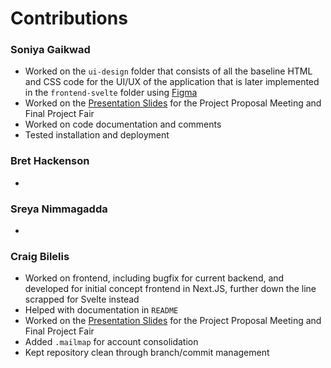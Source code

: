 # Contributions

### Soniya Gaikwad
- Worked on the `ui-design` folder that consists of all the baseline HTML and CSS code for the UI/UX of the application that is later implemented in the `frontend-svelte` folder using [Figma](https://www.figma.com/design/g7HDzd1IFFMkCYCwEtCxLy/Mus(ai)c-UI---COMPSCI520?node-id=2-62&t=3fBB0haAvIVYQVXA-1)
- Worked on the [Presentation Slides](https://docs.google.com/presentation/d/1FeDPJGiS6mcSV5RTQD97QPQPcg_DqkfDDEI-0ZKV8SM/edit?usp=sharing) for the Project Proposal Meeting and Final Project Fair
- Worked on code documentation and comments
- Tested installation and deployment

### Bret Hackenson
-

### Sreya Nimmagadda
-

### Craig Bilelis
- Worked on frontend, including bugfix for current backend, and developed for initial concept frontend in Next.JS, further down the line scrapped for Svelte instead
- Helped with documentation in `README`
- Worked on the [Presentation Slides](https://docs.google.com/presentation/d/1FeDPJGiS6mcSV5RTQD97QPQPcg_DqkfDDEI-0ZKV8SM/edit?usp=sharing) for the Project Proposal Meeting and Final Project Fair
- Added `.mailmap` for account consolidation
- Kept repository clean through branch/commit management
